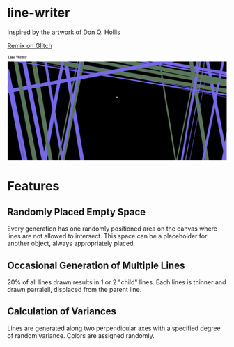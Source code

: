 # line-writer

Inspired by the artwork of Don Q. Hollis

<a href="https://sam-parsons-line-writer.glitch.me">Remix on Glitch</a>

![](ani.gif)


<h1>Features</h1>

<h2>
Randomly Placed Empty Space
</h2>
<p>
Every generation has one randomly positioned area on the canvas where lines are not allowed to intersect.  This space can be a placeholder for another object, always appropriately placed.
</p>

<h2>
Occasional Generation of Multiple Lines
</h2>
<p>
20% of all lines drawn results in 1 or 2 "child" lines. Each lines is thinner and drawn parralell, displaced from the parent line.
</p>

<h2>
Calculation of Variances
</h2>
<p>
Lines are generated along two perpendicular axes with a specified degree of random variance. Colors are assigned randomly.
</p>
